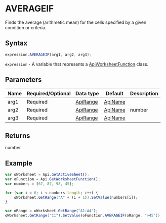 # AVERAGEIF

Finds the average (arithmetic mean) for the cells specified by a given condition or criteria.

## Syntax

```javascript
expression.AVERAGEIF(arg1, arg2, arg3);
```

`expression` - A variable that represents a [ApiWorksheetFunction](../ApiWorksheetFunction.md) class.

## Parameters

| **Name** | **Required/Optional** | **Data type** | **Default** | **Description** |
| ------------- | ------------- | ------------- | ------------- | ------------- |
| arg1 | Required | [ApiRange](../../ApiRange/ApiRange.md) | [ApiName](../../ApiName/ApiName.md) |  | The range of cells which will be evaluated. |
| arg2 | Required | [ApiRange](../../ApiRange/ApiRange.md) | [ApiName](../../ApiName/ApiName.md) | number | string |  | The condition or criteria in the form of a number, expression, or text that defines which cells will be used to find the average. |
| arg3 | Required | [ApiRange](../../ApiRange/ApiRange.md) | [ApiName](../../ApiName/ApiName.md) |  | The actual cells to be used to find the average. If omitted, the cells in the range are used. |

## Returns

number

## Example



```javascript
var oWorksheet = Api.GetActiveSheet();
var oFunction = Api.GetWorksheetFunction();
var numbers = [67, 87, 98, 45];

for (var i = 0; i < numbers.length; i++) {
    oWorksheet.GetRange("A" + (i + 1)).SetValue(numbers[i]);
}

var oRange = oWorksheet.GetRange("A1:A4");
oWorksheet.GetRange("C1").SetValue(oFunction.AVERAGEIF(oRange, ">45"));
```
